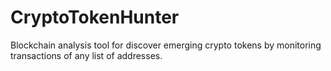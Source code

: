 # CryptoTokenHunter
Blockchain analysis tool for discover emerging crypto tokens by monitoring transactions of any list of addresses.
